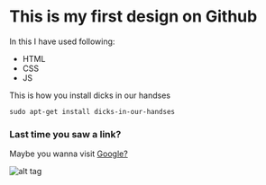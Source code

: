 # This is my first design on Github
In this I have used following:
* HTML 
* CSS
* JS

This is how you install dicks in our handses

```
sudo apt-get install dicks-in-our-handses
```
### Last time you saw a link?
Maybe you wanna visit [Google?](http://www.google.com)

![alt tag](http://daffen.com/wp-content/uploads/2016/09/livestreamerapp.png)
